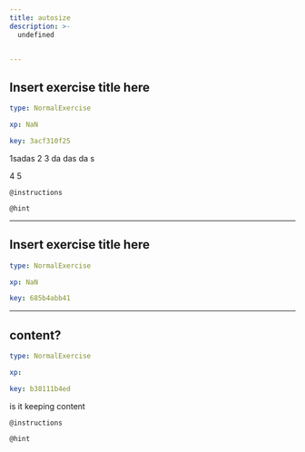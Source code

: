 ```yaml
---
title: autosize
description: >-
  undefined


---
```

## Insert exercise title here

```yaml
type: NormalExercise

xp: NaN

key: 3acf310f25
```

1sadas
2
3
da
das
da
s

4
5

`@instructions`


`@hint`











---
## Insert exercise title here

```yaml
type: NormalExercise

xp: NaN

key: 685b4abb41
```














---
## content?

```yaml
type: NormalExercise

xp: 

key: b38111b4ed
```

is it keeping content

`@instructions`


`@hint`










